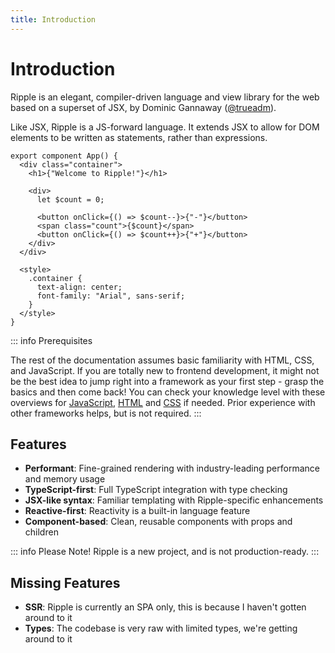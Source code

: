 ```yaml
---
title: Introduction
---
```


# Introduction

Ripple is an elegant, compiler-driven language and view library for the web based on a superset of JSX, by Dominic Gannaway ([@trueadm](https://github.com/trueadm)).

Like JSX, Ripple is a JS-forward language. It extends JSX to allow for DOM elements to be written as statements, rather than expressions.

```ripple
export component App() {
  <div class="container">
    <h1>{"Welcome to Ripple!"}</h1>

    <div>
      let $count = 0;

      <button onClick={() => $count--}>{"-"}</button>
      <span class="count">{$count}</span>
      <button onClick={() => $count++}>{"+"}</button>
    </div>
  </div>

  <style>
    .container {
      text-align: center;
      font-family: "Arial", sans-serif;
    }
  </style>
}
```

::: info Prerequisites

The rest of the documentation assumes basic familiarity with HTML, CSS, and
JavaScript. If you are totally new to frontend development, it might not be the
best idea to jump right into a framework as your first step - grasp the basics
and then come back! You can check your knowledge level with these overviews for
[JavaScript](https://developer.mozilla.org/en-US/docs/Web/JavaScript/A_re-introduction_to_JavaScript),
[HTML](https://developer.mozilla.org/en-US/docs/Learn/HTML/Introduction_to_HTML)
and [CSS](https://developer.mozilla.org/en-US/docs/Learn/CSS/First_steps) if
needed. Prior experience with other frameworks helps, but is not required.
:::

## Features

- **Performant**: Fine-grained rendering with industry-leading performance and memory usage
- **TypeScript-first**: Full TypeScript integration with type checking
- **JSX-like syntax**: Familiar templating with Ripple-specific enhancements
- **Reactive-first**: Reactivity is a built-in language feature
- **Component-based**: Clean, reusable components with props and children

::: info Please Note!
Ripple is a new project, and is not production-ready.
:::

## Missing Features

- **SSR**: Ripple is currently an SPA only, this is because I haven't gotten around to it
- **Types**: The codebase is very raw with limited types, we're getting around to it
